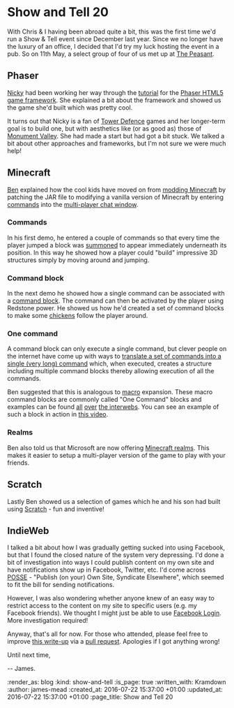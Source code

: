 Show and Tell 20
================

With Chris & I having been abroad quite a bit, this was the first time we'd run a Show & Tell event since December last year. Since we no longer have the luxury of an office, I decided that I'd try my luck hosting the event in a pub. So on 11th May, a select group of four of us met up at [The Peasant][].

## Phaser

[Nicky][] had been working her way through the [tutorial][phaser-tutorial] for the [Phaser HTML5 game framework][phaser]. She explained a bit about the framework and showed us the game she'd built which was pretty cool.

It turns out that Nicky is a fan of [Tower Defence][tower-defence] games and her longer-term goal is to build one, but with aesthetics like (or as good as) those of [Monument Valley][monument-valley]. She had made a start but had got a bit stuck. We talked a bit about other approaches and frameworks, but I'm not sure we were much help!

## Minecraft

[Ben][ben-griffiths] explained how the cool kids have moved on from [modding Minecraft][minecraft-mods] by patching the JAR file to modifying a vanilla version of Minecraft by entering [commands][minecraft-commands] into the [multi-player chat window][minecraft-chat].

### Commands

In his first demo, he entered a couple of commands so that every time the player jumped a block was [summoned][minecraft-summon-command] to appear immediately underneath its position. In this way he showed how a player could "build" impressive 3D structures simply by moving around and jumping.

### Command block

In the next demo he showed how a single command can be associated with a [command block][minecraft-command-block]. The command can then be activated by the player using Redstone power. He showed us how he'd created a set of command blocks to make some [chickens][minecraft-chicken] follow the player around.

### One command

A command block can only execute a single command, but clever people on the internet have come up with ways to [translate a set of commands into a single (very long) command][minecraft-one-command-generator] which, when executed, creates a structure including multiple command blocks thereby allowing execution of all the commands.

Ben suggested that this is analogous to [macro][] expansion. These macro command blocks are commonly called "One Command" blocks and examples can be found [all][minecraft-one-command-example-1] [over][minecraft-one-command-example-2] [the interwebs][minecraft-one-command-example-3]. You can see an example of such a block in action in [this video][minecraft-one-command-video].

### Realms

Ben also told us that Microsoft are now offering [Minecraft realms][minecraft-realms]. This makes it easier to setup a multi-player version of the game to play with your friends.

## Scratch

Lastly Ben showed us a selection of games which he and his son had built using [Scratch][] - fun and inventive!

## IndieWeb

I talked a bit about how I was gradually getting sucked into using Facebook, but that I found the closed nature of the system very depressing. I'd done a bit of investigation into ways I could publish content on my own site and have notifications show up in Facebook, Twitter, etc. I'd come across [POSSE][] - "Publish (on your) Own Site, Syndicate Elsewhere", which seemed to fit the bill for sending notifications.

However, I was also wondering whether anyone knew of an easy way to restrict access to the content on my site to specific users (e.g. my Facebook friends). We thought I might just be able to use [Facebook Login][facebook-login]. More investigation required!

Anyway, that's all for now. For those who attended, please feel free to improve [this write-up][this-write-up] via a [pull request][pull-request]. Apologies if I got anything wrong!

Until next time,

-- James.

[The Peasant]: http://www.thepeasant.co.uk/
[Nicky]: https://twitter.com/knotnicky
[phaser]: http://phaser.io
[phaser-tutorial]: http://phaser.io/tutorials/making-your-first-phaser-game
[tower-defence]: https://en.wikipedia.org/wiki/Tower_defense
[monument-valley]: http://www.monumentvalleygame.com/
[ben-griffiths]: https://twitter.com/beng
[minecraft-mods]: http://minecraft.gamepedia.com/Mods
[minecraft-commands]: http://minecraft.gamepedia.com/Commands
[minecraft-chat]: http://minecraft.gamepedia.com/Chat#Chat
[minecraft-summon-command]: http://minecraft.gamepedia.com/Commands#summon
[minecraft-command-block]: http://minecraft.gamepedia.com/Command_Block
[minecraft-chicken]: http://minecraft.gamepedia.com/Chicken
[macro]: https://en.wikipedia.org/wiki/Macro_(computer_science)
[minecraft-one-command-generator]: https://mrgarretto.com/cmdcombiner
[minecraft-one-command-video]: https://www.youtube.com/watch?v=BHumMbexjAs
[minecraft-one-command-example-1]: http://onecmd.com/
[minecraft-one-command-example-2]: https://minecraftcommand.science/commands
[minecraft-one-command-example-3]: https://mrgarretto.com/allcmds
[minecraft-realms]: https://minecraft.net/en/realms/
[Scratch]: https://scratch.mit.edu/
[POSSE]: https://indieweb.org/POSSE
[facebook-login]: https://developers.facebook.com/docs/facebook-login/web
[pull-request]: https://github.com/freerange/site/pulls
[this-write-up]: https://github.com/freerange/site/blob/master/soups/blog/show-and-tell-20.snip.markdown

:render_as: blog
:kind: show-and-tell
:is_page: true
:written_with: Kramdown
:author: james-mead
:created_at: 2016-07-22 15:37:00 +01:00
:updated_at: 2016-07-22 15:37:00 +01:00
:page_title: Show and Tell 20
